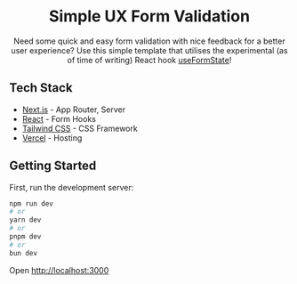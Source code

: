 <h1 align="center">Simple UX Form Validation</h1>

<p align="center">
  Need some quick and easy form validation with nice feedback for a better user experience? Use this simple template that utilises the experimental (as of time of writing) React hook <a href="https://react.dev/reference/react-dom/hooks/useFormState">useFormState</a>!
</p>

## Tech Stack

- [Next.js](https://nextjs.org/docs/app) - App Router, Server
- [React](https://react.dev/) - Form Hooks
- [Tailwind CSS](https://tailwindcss.com/docs) - CSS Framework
- [Vercel](https://vercel.com/) - Hosting

## Getting Started

First, run the development server:

```bash
npm run dev
# or
yarn dev
# or
pnpm dev
# or
bun dev
```

Open [http://localhost:3000](http://localhost:3000)
